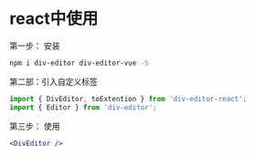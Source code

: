 # react中使用

第一步： 安装

```sh
npm i div-editor div-editor-vue -S
```

第二部：引入自定义标签

```js
import { DivEditor, toExtention } from 'div-editor-react';
import { Editor } from 'div-editor';
```

第三步： 使用

```jsx
<DivEditor />
```